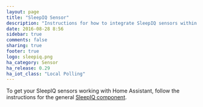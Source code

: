 ```yaml
---
layout: page
title: "SleepIQ Sensor"
description: "Instructions for how to integrate SleepIQ sensors within Home Assistant."
date: 2016-08-28 8:56
sidebar: true
comments: false
sharing: true
footer: true
logo: sleepiq.png
ha_category: Sensor
ha_release: 0.29
ha_iot_class: "Local Polling"
---
```


To get your SleepIQ sensors working with Home Assistant, follow the instructions for the general [SleepIQ component](/components/sleepiq/).
